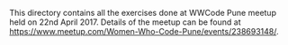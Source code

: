 This directory contains all the exercises done at WWCode Pune meetup held on 22nd April 2017. Details of the meetup can be found at https://www.meetup.com/Women-Who-Code-Pune/events/238693148/.
